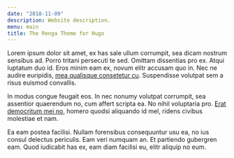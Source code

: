 ```yaml
---
date: "2018-11-09"
description: Website description.
menu: main
title: The Renga Theme for Hugo
---
```


Lorem ipsum dolor sit amet, ex has sale ullum corrumpit, sea dicam nostrum sensibus ad. Porro tritani persecuti te sed. Omittam dissentias pro ex. Atqui luptatum duo id. Eros minim eam ex, novum elitr accusam quo in. Nec ne audire euripidis, [mea qualisque consetetur cu](https://nanx.me). Suspendisse volutpat sem a risus euismod convallis.

In modus congue feugait eos. In nec nonumy volutpat corrumpit, sea assentior quaerendum no, cum affert scripta ea. No nihil voluptaria pro. [Erat democritum mei no](https://nanx.me), homero quodsi aliquando id mel, ridens civibus molestiae et nam.

Ea eam postea facilisi. Nullam forensibus consequuntur usu ea, no ius consul delectus periculis. Eam veri numquam an. Et partiendo gubergren eam. Quod iudicabit has ex, eam diam facilisi eu, elitr aliquip no eum.
